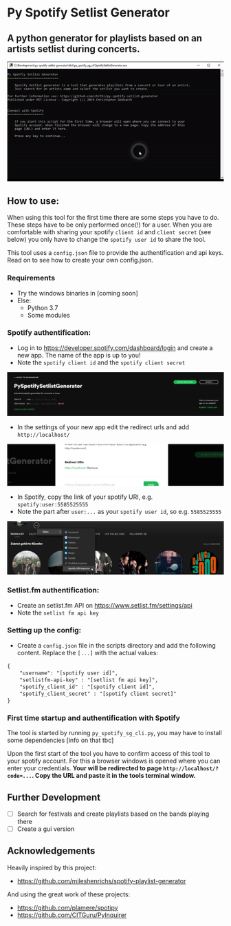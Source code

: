 # Py Spotify Setlist Generator
A python generator for playlists based on an artists setlist during concerts.
---

![Spotify Setlist Generator Usage](https://github.com/chr33z/py-spotify-setlist-generator/blob/master/img/usage.gif)

## How to use:
When using this tool for the first time there are some steps you have to do. These steps have to be only performed once(!) for a user. When you are comfortable with sharing your spotify ```client id``` and ```client secret``` (see below) you only have to change the ```spotify user id``` to share the tool.

This tool uses a ```config.json``` file to provide the authentification and api keys. Read on to see how to create your own config.json. 

### Requirements
- Try the windows binaries in [coming soon]
- Else: 
  - Python 3.7
  - Some modules

### Spotify authentification:
- Log in to https://developer.spotify.com/dashboard/login and create a new app. The name of the app is up to you!
- Note the ```spotify client id``` and the ```spotify client secret```

![Spotify Dashboard](https://github.com/chr33z/py-spotify-setlist-generator/blob/master/img/spotify_dashboard.png)

- In the settings of your new app edit the redirect urls and add ```http://localhost/```

![Spotify Edit Settings](https://github.com/chr33z/py-spotify-setlist-generator/blob/master/img/spotify_edit_settings.png)

- In Spotify, copy the link of your spotify URI, e.g. ```spotify:user:5585525555```
- Note the part after ```user:...``` as your ```spotify user id```, so e.g. ```5585525555```

![Spotify User ID](https://github.com/chr33z/py-spotify-setlist-generator/blob/master/img/spotify_user_id.png)

### Setlist.fm authentification:
- Create an setlist.fm API on https://www.setlist.fm/settings/api
- Note the ```setlist fm api key```

### Setting up the config:
- Create a ```config.json``` file in the scripts directory and add the following content. Replace the ```[...]``` with the actual values:

```
{
    "username": "[spotify user id]",
    "setlistfm-api-key" : "[setlist fm api key]",
    "spotify_client_id" : "[spotify client id]",
    "spotify_client_secret" : "[spotify client secret]"
}
```

### First time startup and authentification with Spotify
The tool is started by running ```py_spotify_sg_cli.py```, you may have to install some dependencies [info on that tbc]

Upon the first start of the tool you have to confirm access of this tool to your spotify account. For this a browser windows is opened where you can enter your credentials. **Your will be redirected to page ```http://localhost/?code=...```. Copy the URL and paste it in the tools terminal window.**

## Further Development
- [ ] Search for festivals and create playlists based on the bands playing there
- [ ] Create a gui version

## Acknowledgements
Heavily inspired by this project:
- https://github.com/mileshenrichs/spotify-playlist-generator

And using the great work of these projects:
- https://github.com/plamere/spotipy
- https://github.com/CITGuru/PyInquirer
